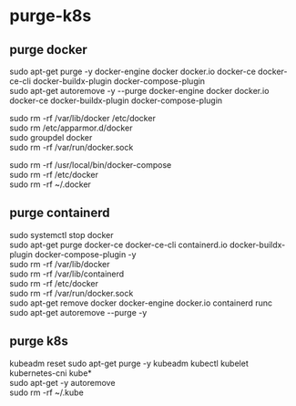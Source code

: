 # purge-k8s

## purge docker
sudo apt-get purge -y docker-engine docker docker.io docker-ce docker-ce-cli docker-buildx-plugin docker-compose-plugin  
sudo apt-get autoremove -y --purge docker-engine docker docker.io docker-ce docker-buildx-plugin docker-compose-plugin  

sudo rm -rf /var/lib/docker /etc/docker  
sudo rm /etc/apparmor.d/docker  
sudo groupdel docker  
sudo rm -rf /var/run/docker.sock  

sudo rm -rf /usr/local/bin/docker-compose  
sudo rm -rf /etc/docker  
sudo rm -rf ~/.docker  

## purge containerd
sudo systemctl stop docker  
sudo apt-get purge docker-ce docker-ce-cli containerd.io docker-buildx-plugin docker-compose-plugin -y  
sudo rm -rf /var/lib/docker  
sudo rm -rf /var/lib/containerd  
sudo rm -rf /etc/docker  
sudo rm -rf /var/run/docker.sock  
sudo apt-get remove docker docker-engine docker.io containerd runc  
sudo apt-get autoremove --purge -y  


## purge k8s
kubeadm reset
sudo apt-get purge -y kubeadm kubectl kubelet kubernetes-cni kube*   
sudo apt-get -y autoremove  
sudo rm -rf ~/.kube

